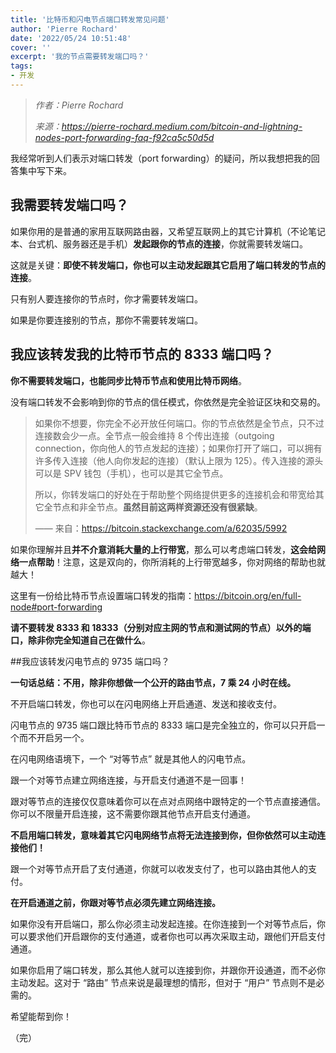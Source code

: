 ```yaml
---
title: '比特币和闪电节点端口转发常见问题'
author: 'Pierre Rochard'
date: '2022/05/24 10:51:48'
cover: ''
excerpt: '我的节点需要转发端口吗？'
tags:
- 开发
---
```



> *作者：Pierre Rochard*
> 
> *来源：<https://pierre-rochard.medium.com/bitcoin-and-lightning-nodes-port-forwarding-faq-f92ca5c50d5d>*



我经常听到人们表示对端口转发（port forwarding）的疑问，所以我想把我的回答集中写下来。

## 我需要转发端口吗？

如果你用的是普通的家用互联网路由器，又希望互联网上的其它计算机（不论笔记本、台式机、服务器还是手机）**发起跟你的节点的连接**，你就需要转发端口。

这就是关键：**即使不转发端口，你也可以主动发起跟其它启用了端口转发的节点的连接**。

只有别人要连接你的节点时，你才需要转发端口。

如果是你要连接别的节点，那你不需要转发端口。

## 我应该转发我的比特币节点的 8333 端口吗？

**你不需要转发端口，也能同步比特币节点和使用比特币网络**。

没有端口转发不会影响到你的节点的信任模式，你依然是完全验证区块和交易的。

> 如果你不想要，你完全不必开放任何端口。你的节点依然是全节点，只不过连接数会少一点。全节点一般会维持 8 个传出连接（outgoing connection，你向他人的节点发起的连接）；如果你打开了端口，可以拥有许多传入连接（他人向你发起的连接）（默认上限为 125）。传入连接的源头可以是 SPV 钱包（手机），也可以是其它全节点。
>
> 所以，你转发端口的好处在于帮助整个网络提供更多的连接机会和带宽给其它全节点和非全节点。**虽然目前这两样资源还没有很紧缺**。
>
> —— 来自：https://bitcoin.stackexchange.com/a/62035/5992

如果你理解并且**并不介意消耗大量的上行带宽**，那么可以考虑端口转发，**这会给网络一点帮助**！注意，这是双向的，你所消耗的上行带宽越多，你对网络的帮助也就越大！

这里有一份给比特币节点设置端口转发的指南：https://bitcoin.org/en/full-node#port-forwarding

**请不要转发 8333 和 18333（分别对应主网的节点和测试网的节点）以外的端口，除非你完全知道自己在做什么**。

##我应该转发闪电节点的 9735 端口吗？

**一句话总结：不用，除非你想做一个公开的路由节点，7 乘 24 小时在线。**

不开启端口转发，你也可以在闪电网络上开启通道、发送和接收支付。

闪电节点的 9735 端口跟比特币节点的 8333 端口是完全独立的，你可以只开启一个而不开启另一个。

在闪电网络语境下，一个 “对等节点” 就是其他人的闪电节点。

跟一个对等节点建立网络连接，与开启支付通道不是一回事！

跟对等节点的连接仅仅意味着你可以在点对点网络中跟特定的一个节点直接通信。你可以不限量开启连接，这不需要你跟其他节点开启支付通道。

**不启用端口转发，意味着其它闪电网络节点将无法连接到你，但你依然可以主动连接他们！**

跟一个对等节点开启了支付通道，你就可以收发支付了，也可以路由其他人的支付。

**在开启通道之前，你跟对等节点必须先建立网络连接。**

如果你没有开启端口，那么你必须主动发起连接。在你连接到一个对等节点后，你可以要求他们开启跟你的支付通道，或者你也可以再次采取主动，跟他们开启支付通道。

如果你启用了端口转发，那么其他人就可以连接到你，并跟你开设通道，而不必你主动发起。这对于 “路由” 节点来说是最理想的情形，但对于 “用户” 节点则不是必需的。

希望能帮到你！

（完）